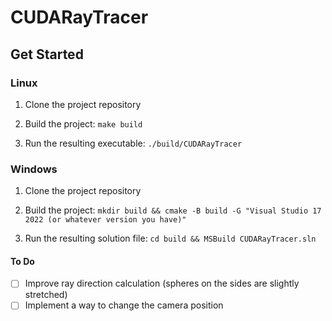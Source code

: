 # CUDARayTracer

## Get Started

### Linux

1. Clone the project repository

2. Build the project: `make build`

3. Run the resulting executable: `./build/CUDARayTracer`

### Windows

1. Clone the project repository

2. Build the project: `mkdir build && cmake -B build -G "Visual Studio 17 2022 (or whatever version you have)" `

3. Run the resulting solution file: `cd build && MSBuild CUDARayTracer.sln`

#### To Do
- [ ] Improve ray direction calculation (spheres on the sides are slightly stretched)
- [ ] Implement a way to change the camera position
